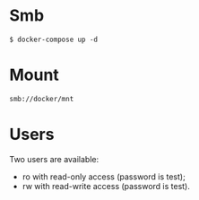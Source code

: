 # Smb
```
$ docker-compose up -d 
```

# Mount
```
smb://docker/mnt
```

# Users
Two users are available:
 * ro with read-only access (password is test);
 * rw with read-write access (password is test).

